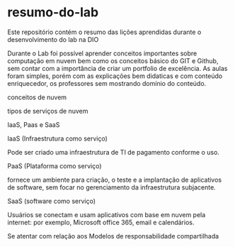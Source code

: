 # resumo-do-lab
Este repositório contém o resumo das lições aprendidas durante o desenvolvimento do lab na DIO

Durante o Lab foi possível aprender conceitos importantes sobre computação em nuvem bem como os conceitos básico do GIT e Github, sem contar com a importância de criar um portfolio de excelência.
As aulas foram simples, porém com as explicações bem didaticas e com conteúdo enriquecedor, os professores sem mostrando domínio do conteúdo.

conceitos de nuvem

tipos de serviços de nuvem

IaaS, Paas e SaaS

IaaS (Infraestrutura como serviço)

Pode ser criado uma infraestrutura de TI de pagamento conforme o uso.

PaaS (Plataforma como serviço)

fornece um ambiente para criação, o teste e a implantação de aplicativos de software, sem focar no gerenciamento
da infraestrutura subjacente.

SaaS (software como serviço)

Usuários se conectam e usam aplicativos com base em nuvem pela internet: por exemplo, Microsoft office 365, email e 
calendários.

Se atentar com relação aos Modelos de responsabilidade compartilhada


